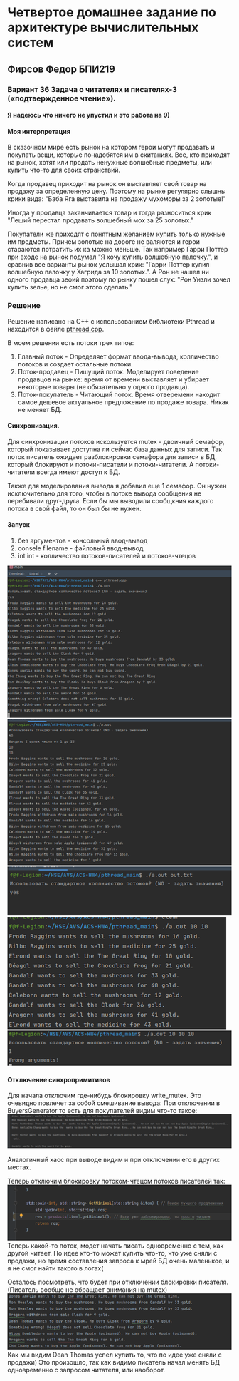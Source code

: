 # Четвертое домашнее задание по архитектуре вычислительных систем
## Фирсов Федор БПИ219 
### Вариант 36 Задача о читателях и писателях-3 («подтвержденное чтение»). 
#### Я надеюсь что ничего не упустил и это работа на 9)
#### Моя интерпретация

В сказочном мире есть рынок на котором герои могут продавать и покупать вещи, которые понадобятся им в скитаниях.
Все, кто приходят на рынок, хотят или продать ненужные волшебные предметы, или купить что-то для своих странствий.

Когда продавец приходит на рынок он выставляет свой товар на продажу за определенную цену. Поэтому на рынке регулярно слышны крики вида: "Баба Яга выставила на продажу мухоморы за 2 золотые!"

Иногда у продавца заканчивается товар и тогда разноситься крик "Леший перестал продавать волшебный мох за 25 золотых."

Покупатели же приходят с понятным желанием купить только нужные им предметы. 
Причем золотые на дороге не валяются и герои стараются потратить их ка можно меньше.
Так например Гарри Поттер при входе на рынок подумал "Я хочу купить волшебную палочку.", и сравнив все варианты рынок услышал крик: "Гарри Поттер купил волшебную палочку у Хагрида за 10 золотых.".
А Рон не нашел ни одного продавца зеоий поэтому по рынку пошел слух: "Рон Уизли зочел купить зелье, но не смог этого сделать."


### Решение

Решение написано на C++ с использованием библиотеки Pthread и находится в файле [pthread.cpp](pthread_main/pthread.cpp).

В моем решении есть потоки трех типов:
1) Главный поток - Определяет формат ввода-вывода, колличество потоков и создает остальные потоки.
2) Поток-продавец - Пишущий поток. Моделирует поведение продавцов на рынке: время от времени выставляет и убирает некоторые товары (не обязательно у одного продавца).
3) Поток-покупатель - Читающий поток. Время отверемени находит самое дешевое актуальное предложение по продаже товара. Никак не меняет БД.

#### Синхронизация.
Для синхронизации потоков искользуется mutex - двоичный семафор, который показывает доступна ли сейчас база данных для записи.
Так поток писатель ожидает разблокировки семафора для записи в БД, который блокируют и потоки-писатели и потоки-читатели.
А потоки-читатели всегда имеют доступ к БД.

Также для моделирования вывода я добавил еще 1 семафор. Он нужен исключительно для того, чтобы в потоке вывода сообщения не перебивали друг-друга. Если бы мы выводили сообщкния каждого потока в свой файл, то он был бы не нужен.

#### Запуск
1) без аргументов - консольный ввод-вывод
2) consele filename - файловый ввод-вывод
3) int int - колличество потоков-писателей и потоков-чтецов

![](img/1.png)
![](img/2.png)
![](img/3.png)
![](img/4.png)
![](img/5.png)


#### Отключение синхропримитивов

Для начала отключим где-нибудь блокировку write_mutex. Это очевидно повлечет за собой смешивание вывода:
При отключении в BuyersGenerator то есть для покупателей видим что-то такое:
![](img/6.png)

Аналогичный хаос при выводе видим и при отключении его в других местах.

Теперь отключим блокировку потоком-чтецом потоков писателей так:
![](img/7.png)
Теперь какой-то поток, модет начать писать одновременно с тем, как другой читает.
По идее кто-то может купить что-то, что уже сняли с продажи, но время составления запроса к мрей БД очень маленькое, и я не смог найти такого в логах(

Осталось посмотреть, что будет при отключении блокировки писателя. (Писатель вообще не обращает внимания на mutex)
![](img/8.png)
Как мы видим Dean Thomas успел купить то, что по идее уже сняли с продажи)
Это произошло, так как видимо писатель начал менять БД одновременно с запросом читателя, или наоборот.
